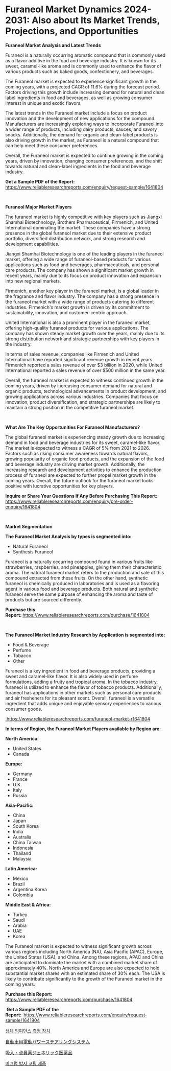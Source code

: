 <p><h1>Furaneol Market Dynamics 2024-2031: Also about Its Market Trends, Projections, and Opportunities</h1></p><p><strong>Furaneol Market Analysis and Latest Trends</strong></p>
<p><p>Furaneol is a naturally occurring aromatic compound that is commonly used as a flavor additive in the food and beverage industry. It is known for its sweet, caramel-like aroma and is commonly used to enhance the flavor of various products such as baked goods, confectionery, and beverages.</p><p>The Furaneol market is expected to experience significant growth in the coming years, with a projected CAGR of 11.6% during the forecast period. Factors driving this growth include increasing demand for natural and clean label ingredients in food and beverages, as well as growing consumer interest in unique and exotic flavors.</p><p>The latest trends in the Furaneol market include a focus on product innovation and the development of new applications for the compound. Manufacturers are increasingly exploring ways to incorporate Furaneol into a wider range of products, including dairy products, sauces, and savory snacks. Additionally, the demand for organic and clean-label products is also driving growth in the market, as Furaneol is a natural compound that can help meet these consumer preferences.</p><p>Overall, the Furaneol market is expected to continue growing in the coming years, driven by innovation, changing consumer preferences, and the shift towards natural and clean-label ingredients in the food and beverage industry.</p></p>
<p><strong>Get a Sample PDF of the Report:&nbsp;</strong> <a href="https://www.reliableresearchreports.com/enquiry/request-sample/1641804">https://www.reliableresearchreports.com/enquiry/request-sample/1641804</a></p>
<p>&nbsp;</p>
<p><strong>Furaneol Major Market Players</strong></p>
<p><p>The furaneol market is highly competitive with key players such as Jiangxi Shamhai Biotechnology, Brothers Pharmaceutical, Firmenich, and United International dominating the market. These companies have a strong presence in the global furaneol market due to their extensive product portfolio, diversified distribution network, and strong research and development capabilities.</p><p>Jiangxi Shamhai Biotechnology is one of the leading players in the furaneol market, offering a wide range of furaneol-based products for various applications such as food and beverages, pharmaceuticals, and personal care products. The company has shown a significant market growth in recent years, mainly due to its focus on product innovation and expansion into new regional markets.</p><p>Firmenich, another key player in the furaneol market, is a global leader in the fragrance and flavor industry. The company has a strong presence in the furaneol market with a wide range of products catering to different industries. Firmenich's market growth is driven by its commitment to sustainability, innovation, and customer-centric approach.</p><p>United International is also a prominent player in the furaneol market, offering high-quality furaneol products for various applications. The company has shown steady market growth over the years, mainly due to its strong distribution network and strategic partnerships with key players in the industry.</p><p>In terms of sales revenue, companies like Firmenich and United International have reported significant revenue growth in recent years. Firmenich reported a sales revenue of over $3 billion in 2020, while United International reported a sales revenue of over $500 million in the same year.</p><p>Overall, the furaneol market is expected to witness continued growth in the coming years, driven by increasing consumer demand for natural and organic products, technological advancements in product development, and growing applications across various industries. Companies that focus on innovation, product diversification, and strategic partnerships are likely to maintain a strong position in the competitive furaneol market.</p></p>
<p>&nbsp;</p>
<p><strong>What Are The Key Opportunities For Furaneol Manufacturers?</strong></p>
<p><p>The global furaneol market is experiencing steady growth due to increasing demand in food and beverage industries for its sweet, caramel-like flavor. The market is expected to witness a CAGR of 5% from 2021 to 2026. Factors such as rising consumer awareness towards natural flavors, growing popularity of organic food products, and the expansion of the food and beverage industry are driving market growth. Additionally, the increasing research and development activities to enhance the production process of furaneol are expected to further propel market growth in the coming years. Overall, the future outlook for the furaneol market looks positive with lucrative opportunities for key players.</p></p>
<p><strong>Inquire or Share Your Questions If Any Before Purchasing This Report:</strong> <a href="https://www.reliableresearchreports.com/enquiry/pre-order-enquiry/1641804">https://www.reliableresearchreports.com/enquiry/pre-order-enquiry/1641804</a></p>
<p>&nbsp;</p>
<p><strong>Market Segmentation</strong></p>
<p><strong>The Furaneol Market Analysis by types is segmented into:</strong></p>
<p><ul><li>Natural Furaneol</li><li>Synthesis Furaneol</li></ul></p>
<p><p>Furaneol is a naturally occurring compound found in various fruits like strawberries, raspberries, and pineapples, giving them their characteristic aroma. The natural furaneol market refers to the production and sale of this compound extracted from these fruits. On the other hand, synthetic furaneol is chemically produced in laboratories and is used as a flavoring agent in various food and beverage products. Both natural and synthetic furaneol serve the same purpose of enhancing the aroma and taste of products but are sourced differently.</p></p>
<p><strong>Purchase this Report:&nbsp;</strong><a href="https://www.reliableresearchreports.com/purchase/1641804">https://www.reliableresearchreports.com/purchase/1641804</a></p>
<p>&nbsp;</p>
<p><strong>The Furaneol Market Industry Research by Application is segmented into:</strong></p>
<p><ul><li>Food & Beverage</li><li>Perfume</li><li>Tobacco</li><li>Other</li></ul></p>
<p><p>Furaneol is a key ingredient in food and beverage products, providing a sweet and caramel-like flavor. It is also widely used in perfume formulations, adding a fruity and tropical aroma. In the tobacco industry, furaneol is utilized to enhance the flavor of tobacco products. Additionally, furaneol has applications in other markets such as personal care products and air fresheners for its pleasant scent. Overall, furaneol is a versatile ingredient that adds unique and enjoyable sensory experiences to various consumer goods.</p></p>
<p><a href="https://www.reliableresearchreports.com/furaneol-market-r1641804">&nbsp;https://www.reliableresearchreports.com/furaneol-market-r1641804</a></p>
<p><strong>In terms of Region, the Furaneol Market Players available by Region are:</strong></p>
<p>
    <p> <strong> North America: </strong>
        <ul>
            <li>United States</li>
            <li>Canada</li>
        </ul>
        </p> 
    <p> <strong> Europe: </strong>
        <ul>
            <li>Germany</li>
            <li>France</li>
            <li>U.K.</li>
            <li>Italy</li>
            <li>Russia</li>
        </ul>
        </p> 
    <p> <strong> Asia-Pacific: </strong>
        <ul>
            <li>China</li>
            <li>Japan</li>
            <li>South Korea</li>
            <li>India</li>
            <li>Australia</li>
            <li>China Taiwan</li>
            <li>Indonesia</li>
            <li>Thailand</li>
            <li>Malaysia</li>
        </ul>
        </p> 
    <p> <strong> Latin America: </strong>
        <ul>
            <li>Mexico</li>
            <li>Brazil</li>
            <li>Argentina Korea</li>
            <li>Colombia</li>
        </ul>
        </p> 
    <p> <strong> Middle East & Africa: </strong>
        <ul>
            <li>Turkey</li>
            <li>Saudi</li>
            <li>Arabia</li>
            <li>UAE</li>
            <li>Korea</li>
        </ul>
    </p>
    </p>
<p><p>The Furaneol market is expected to witness significant growth across various regions including North America (NA), Asia Pacific (APAC), Europe, the United States (USA), and China. Among these regions, APAC and China are anticipated to dominate the market with a combined market share of approximately 40%. North America and Europe are also expected to hold substantial market shares with an estimated share of 30% each. The USA is likely to contribute significantly to the growth of the Furaneol market in the coming years.</p></p>
<p><strong>Purchase this Report: </strong><a href="https://www.reliableresearchreports.com/purchase/1641804">https://www.reliableresearchreports.com/purchase/1641804</a></p>
<p>&nbsp;<strong>Get a Sample PDF of the Report:&nbsp;&nbsp;</strong><a href="https://www.reliableresearchreports.com/enquiry/request-sample/1641804">https://www.reliableresearchreports.com/enquiry/request-sample/1641804</a></p>
<p><strong></strong></p>
<p><p><a href="https://medium.com/@dellkoepp03/%EC%83%9D%EC%B2%B4-%EC%9E%84%ED%94%BC%EB%8D%98%EC%8A%A4-%EC%B8%A1%EC%A0%95-%EC%9E%A5%EC%B9%98-%EC%8B%9C%EC%9E%A5-%EB%B3%B4%EA%B3%A0%EC%84%9C-%EC%A0%9C%ED%92%88-%EC%9C%A0%ED%98%95-%EB%8B%A8%EC%9D%BC-%EC%A3%BC%ED%8C%8C%EC%88%98-%EC%83%9D%EC%B2%B4-%EC%9E%84%ED%94%BC%EB%8D%98%EC%8A%A4-%EC%9E%A5%EC%B9%98-%EB%8B%A4%EC%A4%91-%EC%A3%BC%ED%8C%8C%EC%88%98-%EC%83%9D%EC%B2%B4-%EC%9E%84%ED%94%BC%EB%8D%98%EC%8A%A4-%EC%9E%A5%EC%B9%98-%EC%B5%9C%EC%A2%85-%EC%82%AC%EC%9A%A9%EC%B2%98-%EB%B3%91%EC%9B%90-%EC%A0%84%EB%AC%B8-%ED%81%B4%EB%A6%AC%EB%8B%89-%EC%9E%AC%ED%99%9C-%EC%84%BC%ED%84%B0-%EA%B8%B0%ED%83%80-11889cc39b16">생체 임피던스 측정 장치</a></p><p><a href="https://medium.com/@tubbs4631/%E8%87%AA%E5%8B%95%E8%BB%8A%E7%94%A8%E9%9B%BB%E5%8B%95%E3%83%91%E3%83%AF%E3%83%BC%E3%82%B9%E3%83%86%E3%82%A2%E3%83%AA%E3%83%B3%E3%82%B0%E3%82%B7%E3%82%B9%E3%83%86%E3%83%A0%E3%81%AE%E5%B8%82%E5%A0%B4%E5%8B%95%E5%90%91%E3%81%A8%E6%88%90%E9%95%B7%E8%A6%81%E5%9B%A0%E3%82%92%E5%88%86%E6%9E%90%E3%81%97-2024%E5%B9%B4%E3%81%8B%E3%82%892031%E5%B9%B4%E3%81%BE%E3%81%A7%E3%81%AE%E4%BA%88%E6%B8%AC%E3%82%92%E8%A1%8C%E3%81%A3%E3%81%9F-ffc0b1c3273a">自動車用電動パワーステアリングシステム</a></p><p><a href="https://medium.com/@tubbs4631/%E5%90%B8%E5%85%A5%E3%81%8A%E3%82%88%E3%81%B3%E9%BC%BB%E3%82%B9%E3%83%97%E3%83%AC%E3%83%BC%E4%B8%80%E8%88%AC%E5%8C%BB%E8%96%AC%E5%93%81%E5%B8%82%E5%A0%B4%E8%AA%BF%E6%9F%BB%E3%81%8A%E3%82%88%E3%81%B3%E7%94%A3%E6%A5%AD%E9%80%B2%E5%8C%96-2031%E5%B9%B4%E3%81%BE%E3%81%A7%E3%81%AE%E4%BA%88%E6%B8%AC-2e26d86d53d2">吸入・点鼻薬ジェネリック医薬品</a></p><p><a href="https://medium.com/@dellkoepp03/%EB%B0%98%EB%AF%B8%EB%81%84%EB%9F%AC%EC%9B%80-%EC%BD%94%ED%8C%85-%EC%A0%9C%ED%92%88-%EC%8B%9C%EC%9E%A5-%EC%98%88%EC%B8%A1-%EC%8B%9C%EC%9E%A5-%EB%8F%99%ED%96%A5-%EB%B0%8F-%EC%98%81%ED%96%A5-%EB%B6%84%EC%84%9D-2024-2031-56bcceca5962">미끄럼 방지 코팅 제품</a></p></p>